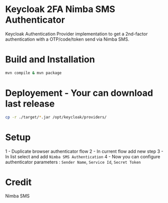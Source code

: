 # Keycloak 2FA Nimba SMS Authenticator

Keycloak Authentication Provider implementation to get a 2nd-factor authentication with a OTP/code/token send via Nimba SMS.

# Build and Installation

```sh
mvn compile & mvn package
```

# Deployement - Your can download last release

```sh
cp -r ./target/*.jar /opt/keycloak/providers/
```

# Setup

1 - Duplicate browser authenticator flow
2 - In current flow add new step
3 - In list select and add `Nimba SMS Authentication`
4 - Now you can configure authenticator parameters : `Sender Name`, `Service Id`, `Secret Token`

# Credit
Nimba SMS